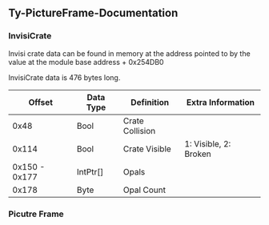 ## Ty-PictureFrame-Documentation

### InvisiCrate
Invisi crate data can be found in memory at the address pointed to by the value at the module base address + 0x254DB0

InvisiCrate data is 476 bytes long.

|Offset|Data Type|Definition|Extra Information|
|---|---|---|---|
|0x48|Bool|Crate Collision||
|0x114|Bool|Crate Visible|1: Visible, 2: Broken|
|0x150 - 0x177|IntPtr[]|Opals||
|0x178|Byte|Opal Count||

### Picutre Frame
